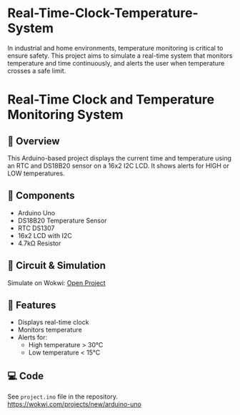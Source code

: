# Real-Time-Clock-Temperature-System
In industrial and home environments, temperature monitoring is critical to ensure safety. This project aims to simulate a real-time system that monitors temperature and time continuously, and alerts the user when temperature crosses a safe limit.
# Real-Time Clock and Temperature Monitoring System

## 🧪 Overview
This Arduino-based project displays the current time and temperature using an RTC and DS18B20 sensor on a 16x2 I2C LCD. It shows alerts for HIGH or LOW temperatures.

## 🔧 Components
- Arduino Uno
- DS18B20 Temperature Sensor
- RTC DS1307
- 16x2 LCD with I2C
- 4.7kΩ Resistor

## 🔌 Circuit & Simulation
Simulate on Wokwi: [Open Project](https://wokwi.com/projects/your-project-id)

## 📄 Features
- Displays real-time clock
- Monitors temperature
- Alerts for:
  - High temperature > 30°C
  - Low temperature < 15°C

## 💻 Code
See `project.ino` file in the repository.
https://wokwi.com/projects/new/arduino-uno
